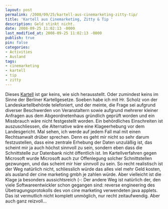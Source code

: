 ```yaml
---
layout: post
permalink: /2008/09/25/kartell-aus-cinemarketing-zitty-tip/
title: 'Kartell aus Cinemarketing, Zitty & Tip '
description: Geld stinkt nicht.
date: 2008-09-25 11:02:13 -0000
last_modified_at: 2008-09-25 11:02:13 -0000
publish: true
pin: false
categories:
- Activities
- Ausland
tags:
- cinemarketing
- kartell
- tip
- zitty
---
```

Dieses [Kartell](https://blogs.taz.de/reptilienfonds/2007/11/27/tip-zitty-sourcen-ihre-kernkompetenz-aus/ "taz blog: Reptilienfonds") ist gar keins, wie sich herausstellt. Oder zumindest keins im Sinne der Berliner Kartellgesetze. Soeben habe ich mit Hr. Scholz von der Landeskartellbehörde telefoniert, und der meinte, die Frage sei aufgrund diverser Beschwerden von Veranstaltern sowie aufgrund mehrerer kleiner Anfragen aus dem Abgeordnetenhaus gründlich geprüft worden und ein Missbrauch wäre nicht festgestellt worden. Ein behördliches Einschreiten ist auszuschliessen, die Alternative wäre eine Klageerhebung vor dem Landesgericht. Mal sehen, ich werde auf jedem Fall mal mit einen Rechtsanwalt drüber sprechen. Denn es geht mir nicht so sehr darum festzustellen, dass eine zentrale Erhebung der Daten unzuläßig ist, das scheint mir ja auch höchst sinnvoll zu sein, sondern eben dass die Schnittstelle zur Datenbank nicht öffentlich ist. Im Kartellverfahren gegen Microsoft wurde Microsoft auch zur Offenlegung solcher Schnittstellen gezwungen, und das scheint mir hier sinnvoll zu sein. So recht realistisch ist der Weg natürlich nicht, schliesslich würde das alles viel mehr Geld kosten, als ausland der cine marketing gmbh je zahlen würde. Aber vielleicht ist die Klage ja besonders aussichtsreich (-: Der andere Weg ist natürlich der, den viele Softwareentwickler schon gegangen sind: reverse engineering des Übetragungsprotokolls des von cine marketing verwendeten java applets. Das ist vermutlich nicht komplett unmöglich, nur recht zeitaufwendig. Aber auch ganz reizvoll...
